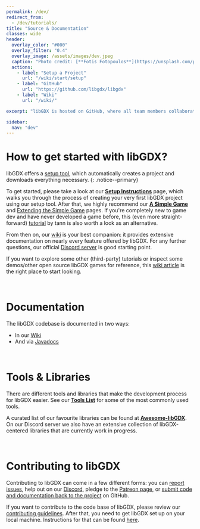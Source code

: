 ```yaml
---
permalink: /dev/
redirect_from:
  - /dev/tutorials/
title: "Source & Documentation"
classes: wide
header:
  overlay_color: "#000"
  overlay_filter: "0.4"
  overlay_image: /assets/images/dev.jpeg
  caption: "Photo credit: [**Fotis Fotopoulos**](https://unsplash.com/photos/DuHKoV44prg)"
  actions:
    - label: "Setup a Project"
      url: "/wiki/start/setup"
    - label: "GitHub"
      url: "https://github.com/libgdx/libgdx"
    - label: "Wiki"
      url: "/wiki/"

excerpt: "libGDX is hosted on GitHub, where all team members collaborate. Fork, star and contribute to our project!"

sidebar:
  nav: "dev"
---
```


# How to get started with libGDX?
libGDX offers a [setup tool](/wiki/start/project-generation/), which automatically creates a project and downloads everything necessary.
{: .notice--primary}

To get started, please take a look at our **[Setup Instructions](/wiki/start/setup/)** page, which walks you through the process of creating your very first libGDX project using our setup tool. After that, we highly recommend our **[A Simple Game](/wiki/start/a-simple-game/)** and [Extending the Simple Game](/wiki/start/simple-game-extended/) pages. If you're completely new to game dev and have never developed a game before, this (even more straight-forward) [tutorial](https://colourtann.github.io/HelloLibgdx/) by tann is also worth a look as an alternative.

From then on, our [wiki](/wiki/) is your best companion: it provides extensive documentation on nearly every feature offered by libGDX. For any further questions, our official [Discord server](/community/) is good starting point.

If you want to explore some other (third-party) tutorials or inspect some demos/other open source libGDX games for reference, this [wiki article](/wiki/start/demos-and-tutorials) is the right place to start looking.

<br/>

# Documentation
The libGDX codebase is documented in two ways:
- In our [Wiki](/wiki/)
- And via [Javadocs](https://libgdx.badlogicgames.com/ci/nightlies/docs/api/)

<br/>

# Tools & Libraries
There are different tools and libraries that make the development process for libGDX easier. See our **[Tools List](/dev/tools/)** for some of the most commonly used tools.

A curated list of our favourite libraries can be found at **[Awesome-libGDX](https://github.com/rafaskb/awesome-libgdx#readme)**. On our Discord server we also have an extensive collection of libGDX-centered libraries that are currently work in progress.

<br/>

# Contributing to libGDX
Contributing to libGDX can come in a few different forms: you can [report issues](/dev/issues/), help out on our [Discord](/community/), pledge to the [Patreon page](/funding/), or [submit code and documentation back to the project](/dev/contributing/) on GitHub.

If you want to contribute to the code base of libGDX, please review our [contributing guidelines](/dev/contributing/). After that, you need to get libGDX set up on your local machine. Instructions for that can be found [here](/dev/from_source/).

